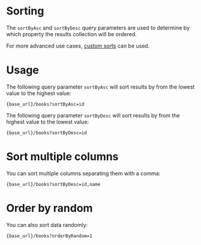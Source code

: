 # Sorting

The `sortByAsc` and `sortByDesc` query parameters are used to determine by which property the results collection will be ordered. 

For more advanced use cases, [custom sorts](advanced_usage?id=custom-sort) can be used.

# Usage

The following query parameter `sortByAsc` will sort results by  from the lowest value to the highest value:

```url
{base_url}/books?sortByAsc=id
```

The following query parameter `sortByDesc` will sort results by  from the highest value to the lowest value:

```url
{base_url}/books?sortByDesc=id
```

# Sort multiple columns

You can sort multiple columns separating them with a comma:

```url
{base_url}/books?sortByDesc=id,name
```

# Order by random

You can also sort data randomly:

```url
{base_url}/books?orderByRandom=1
```